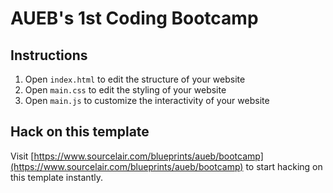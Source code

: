 # AUEB's 1st Coding Bootcamp


## Instructions
1. Open `index.html` to edit the structure of your website
2. Open `main.css` to edit the styling of your website
3. Open `main.js` to customize the interactivity of your website

## Hack on this template
Visit [https://www.sourcelair.com/blueprints/aueb/bootcamp](https://www.sourcelair.com/blueprints/aueb/bootcamp) to start hacking on this template instantly.
